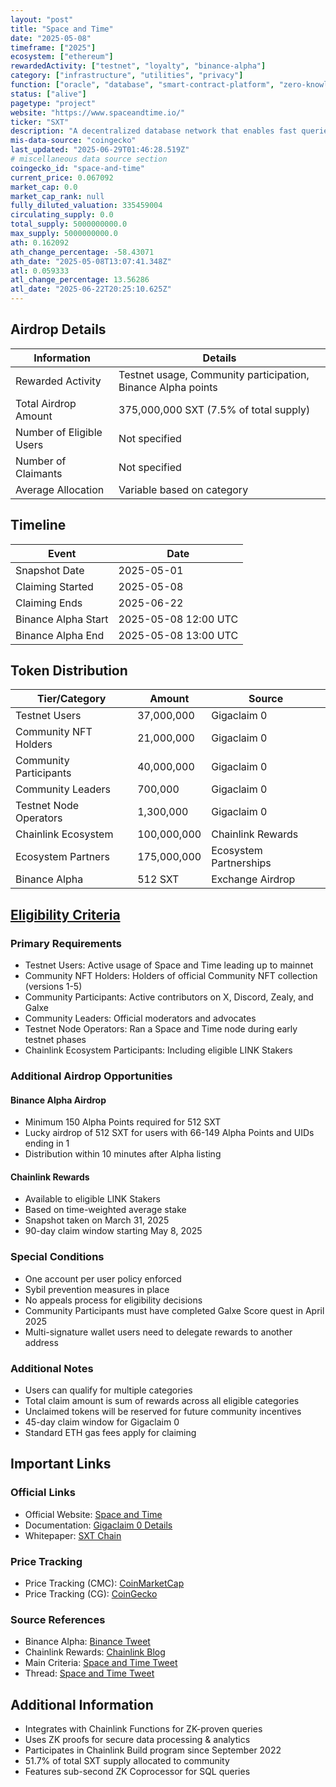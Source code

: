 ```yaml
---
layout: "post"
title: "Space and Time"
date: "2025-05-08"
timeframe: ["2025"]
ecosystem: ["ethereum"]
rewardedActivity: ["testnet", "loyalty", "binance-alpha"]
category: ["infrastructure", "utilities", "privacy"]
function: ["oracle", "database", "smart-contract-platform", "zero-knowledge"]
status: ["alive"]
pagetype: "project"
website: "https://www.spaceandtime.io/"
ticker: "SXT"
description: "A decentralized database network that enables fast queries and tamper-proof analytics for onchain apps, using a sub-second ZK Coprocessor optimized for SQL to let smart contracts process data at scale."
mis-data-source: "coingecko"
last_updated: "2025-06-29T01:46:28.519Z"
# miscellaneous data source section
coingecko_id: "space-and-time"
current_price: 0.067092
market_cap: 0.0
market_cap_rank: null
fully_diluted_valuation: 335459004
circulating_supply: 0.0
total_supply: 5000000000.0
max_supply: 5000000000.0
ath: 0.162092
ath_change_percentage: -58.43071
ath_date: "2025-05-08T13:07:41.348Z"
atl: 0.059333
atl_change_percentage: 13.56286
atl_date: "2025-06-22T20:25:10.625Z"
---
```


## Airdrop Details

| Information              | Details                                                      |
| ------------------------ | ------------------------------------------------------------ |
| Rewarded Activity        | Testnet usage, Community participation, Binance Alpha points |
| Total Airdrop Amount     | 375,000,000 SXT (7.5% of total supply)                       |
| Number of Eligible Users | Not specified                                                |
| Number of Claimants      | Not specified                                                |
| Average Allocation       | Variable based on category                                   |

## Timeline

| Event               | Date                 |
| ------------------- | -------------------- |
| Snapshot Date       | 2025-05-01           |
| Claiming Started    | 2025-05-08           |
| Claiming Ends       | 2025-06-22           |
| Binance Alpha Start | 2025-05-08 12:00 UTC |
| Binance Alpha End   | 2025-05-08 13:00 UTC |

## Token Distribution

| Tier/Category          | Amount      | Source                 |
| ---------------------- | ----------- | ---------------------- |
| Testnet Users          | 37,000,000  | Gigaclaim 0            |
| Community NFT Holders  | 21,000,000  | Gigaclaim 0            |
| Community Participants | 40,000,000  | Gigaclaim 0            |
| Community Leaders      | 700,000     | Gigaclaim 0            |
| Testnet Node Operators | 1,300,000   | Gigaclaim 0            |
| Chainlink Ecosystem    | 100,000,000 | Chainlink Rewards      |
| Ecosystem Partners     | 175,000,000 | Ecosystem Partnerships |
| Binance Alpha          | 512 SXT     | Exchange Airdrop       |

## [Eligibility Criteria](https://www.spaceandtime.io/blog/gigaclaim-0-eligibility-and-how-to-claim)

### Primary Requirements

- Testnet Users: Active usage of Space and Time leading up to mainnet
- Community NFT Holders: Holders of official Community NFT collection (versions 1-5)
- Community Participants: Active contributors on X, Discord, Zealy, and Galxe
- Community Leaders: Official moderators and advocates
- Testnet Node Operators: Ran a Space and Time node during early testnet phases
- Chainlink Ecosystem Participants: Including eligible LINK Stakers

### Additional Airdrop Opportunities

#### Binance Alpha Airdrop

- Minimum 150 Alpha Points required for 512 SXT
- Lucky airdrop of 512 SXT for users with 66-149 Alpha Points and UIDs ending in 1
- Distribution within 10 minutes after Alpha listing

#### Chainlink Rewards

- Available to eligible LINK Stakers
- Based on time-weighted average stake
- Snapshot taken on March 31, 2025
- 90-day claim window starting May 8, 2025

### Special Conditions

- One account per user policy enforced
- Sybil prevention measures in place
- No appeals process for eligibility decisions
- Community Participants must have completed Galxe Score quest in April 2025
- Multi-signature wallet users need to delegate rewards to another address

### Additional Notes

- Users can qualify for multiple categories
- Total claim amount is sum of rewards across all eligible categories
- Unclaimed tokens will be reserved for future community incentives
- 45-day claim window for Gigaclaim 0
- Standard ETH gas fees apply for claiming

## Important Links

### Official Links

- Official Website: [Space and Time](https://www.spaceandtime.io/)
- Documentation: [Gigaclaim 0 Details](https://www.spaceandtime.io/blog/gigaclaim-0-eligibility-and-how-to-claim)
- Whitepaper: [SXT Chain](https://www.spaceandtime.io/blog/introducing-sxt-chain)

### Price Tracking

- Price Tracking (CMC): [CoinMarketCap](https://coinmarketcap.com/currencies/space-and-time/)
- Price Tracking (CG): [CoinGecko](https://www.coingecko.com/en/coins/space-and-time)

### Source References

- Binance Alpha: [Binance Tweet](https://x.com/binance/status/1920418539355193537)
- Chainlink Rewards: [Chainlink Blog](https://blog.chain.link/chainlink-rewards-season-genesis/)
- Main Criteria: [Space and Time Tweet](https://x.com/SpaceandTimeDB/status/1919754707771523235)
- Thread: [Space and Time Tweet](https://x.com/SpaceandTimeDB/status/1919754683322888636)

## Additional Information

- Integrates with Chainlink Functions for ZK-proven queries
- Uses ZK proofs for secure data processing & analytics
- Participates in Chainlink Build program since September 2022
- 51.7% of total SXT supply allocated to community
- Features sub-second ZK Coprocessor for SQL queries
